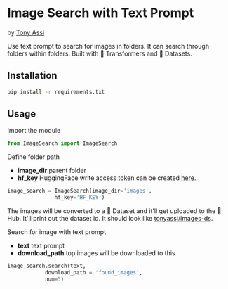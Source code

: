# Image Search with Text Prompt
by [Tony Assi](https://www.tonyassi.com/)

Use text prompt to search for images in folders. It can search through folders within folders. Built with 🤗 Transformers and 🤗 Datasets.

## Installation
```bash
pip install -r requirements.txt
```

## Usage
Import the module
```python
from ImageSearch import ImageSearch
```
Define folder path
- **image_dir** parent folder
- **hf_key** HuggingFace write access token can be created [here](https://huggingface.co/settings/tokens).
```python
image_search = ImageSearch(image_dir='images',
			   hf_key='HF_KEY')
```
The images will be converted to a 🤗 Dataset and it'll get uploaded to the 🤗 Hub. It'll print out the dataset id. It should look like [tonyassi/images-ds](https://huggingface.co/datasets/tonyassi/images-ds).

Search for image with text prompt
- **text** text prompt
- **download_path** top images will be downloaded to this 
```python
image_search.search(text,
		    download_path = 'found_images',
		    num=5)
```
